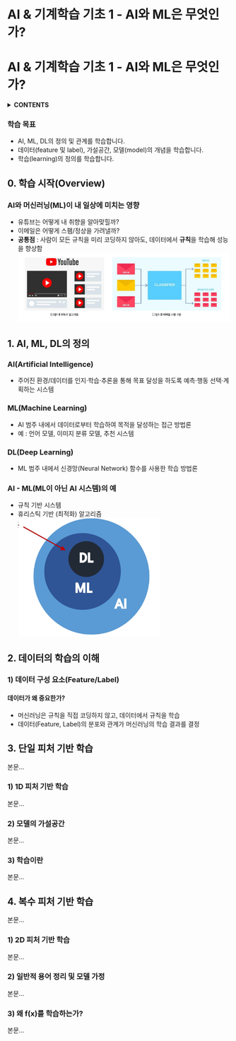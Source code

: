 # AI & 기계학습 기초 1 - AI와 ML은 무엇인가?

# AI & 기계학습 기초 1 - AI와 ML은 무엇인가?

<details>
<summary><strong>CONTENTS</strong></summary>

- [AI \& 기계학습 기초 1 - AI와 ML은 무엇인가?](#ai--기계학습-기초-1---ai와-ml은-무엇인가)
- [AI \& 기계학습 기초 1 - AI와 ML은 무엇인가?](#ai--기계학습-기초-1---ai와-ml은-무엇인가-1)
    - [학습 목표](#학습-목표)
  - [0. 학습 시작(Overview)](#0-학습-시작overview)
    - [AI와 머신러닝(ML)이 내 일상에 미치는 영향](#ai와-머신러닝ml이-내-일상에-미치는-영향)
  - [1. AI, ML, DL의 정의](#1-ai-ml-dl의-정의)
    - [AI(Artificial Intelligence)](#aiartificial-intelligence)
    - [ML(Machine Learning)](#mlmachine-learning)
    - [DL(Deep Learning)](#dldeep-learning)
    - [AI - ML(ML이 아닌 AI 시스템)의 예](#ai---mlml이-아닌-ai-시스템의-예)
  - [2. 데이터의 학습의 이해](#2-데이터의-학습의-이해)
    - [1) 데이터 구성 요소(Feature/Label)](#1-데이터-구성-요소featurelabel)
      - [데이터가 왜 중요한가?](#데이터가-왜-중요한가)
  - [3. 단일 피처 기반 학습](#3-단일-피처-기반-학습)
    - [1) 1D 피처 기반 학습](#1-1d-피처-기반-학습)
    - [2) 모델의 가설공간](#2-모델의-가설공간)
    - [3) 학습이란](#3-학습이란)
  - [4. 복수 피처 기반 학습](#4-복수-피처-기반-학습)
    - [1) 2D 피처 기반 학습](#1-2d-피처-기반-학습)
    - [2) 일반적 용어 정리 및 모델 가정](#2-일반적-용어-정리-및-모델-가정)
    - [3) 왜 f(x)를 학습하는가?](#3-왜-fx를-학습하는가)

</details>

### 학습 목표
- AI, ML, DL의 정의 및 관계를 학습합니다.
- 데이터(feature 및 label), 가설공간, 모델(model)의 개념을 학습합니다.
- 학습(learning)의 정의를 학습합니다.

## 0. 학습 시작(Overview)
### AI와 머신러닝(ML)이 내 일상에 미치는 영향
- 유튜브는 어떻게 내 취향을 알아맞힐까?
- 이메일은 어떻게 스팸/정상을 가려낼까?
- **공통점** : 사람이 모든 규칙을 미리 코딩하지 않아도, 데이터에서 **규칙**을 학습해 성능을 향상함
  ![alt text](image.png)

## 1. AI, ML, DL의 정의
### AI(Artificial Intelligence)
- 주어진 환경/데이터를 인지·학습·추론을 통해 목표 달성을 하도록 예측·행동 선택·계획하는 시스템

### ML(Machine Learning)
- AI 범주 내에서 데이터로부터 학습하여 목적을 달성하는 접근 방법론
- 예 : 언어 모델, 이미지 분류 모델, 추천 시스템

### DL(Deep Learning)
- ML 범주 내에서 신경망(Neural Network) 함수를 사용한 학습 방법론

### AI - ML(ML이 아닌 AI 시스템)의 예
- 규칙 기반 시스템
- 휴리스틱 기반 (최적화) 알고리즘
  ![alt text](image-1.png)


## 2. 데이터의 학습의 이해
### 1) 데이터 구성 요소(Feature/Label)
#### 데이터가 왜 중요한가?
- 머신러닝은 규칙을 직접 코딩하지 않고, 데이터에서 규칙을 학습
- 데이터(Feature, Label)의 분포와 관계가 머신러닝의 학습 결과를 결정

## 3. 단일 피처 기반 학습
본문…

### 1) 1D 피처 기반 학습
본문…

### 2) 모델의 가설공간
본문…

### 3) 학습이란
본문…

## 4. 복수 피처 기반 학습
본문…

### 1) 2D 피처 기반 학습
본문…

### 2) 일반적 용어 정리 및 모델 가정
본문…

### 3) 왜 f(x)를 학습하는가?
본문…


